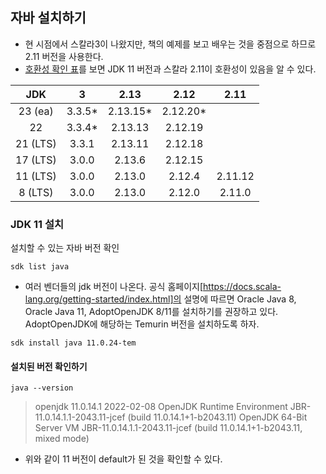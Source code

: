 ## 자바 설치하기
- 현 시점에서 스칼라3이 나왔지만, 책의 예제를 보고 배우는 것을 중점으로 하므로 2.11 버전을 사용한다.
- [호환성 확인 표](https://docs.scala-lang.org/overviews/jdk-compatibility/overview.html)를 보면 JDK 11 버전과 스칼라 2.11이 호환성이 있음을 알 수 있다.

<table>
  <thead>
    <tr>
      <th style="text-align: center">JDK</th>
      <th style="text-align: center">3</th>
      <th style="text-align: center">2.13</th>
      <th style="text-align: center">2.12</th>
      <th style="text-align: center">2.11</th>
    </tr>
  </thead>
  <tbody>
    <tr>
      <td style="text-align: center">23 (ea)</td>
      <td style="text-align: center">3.3.5*</td>
      <td style="text-align: center">2.13.15*</td>
      <td style="text-align: center">2.12.20*</td>
      <td style="text-align: center">&nbsp;</td>
    </tr>
    <tr>
      <td style="text-align: center">22</td>
      <td style="text-align: center">3.3.4*</td>
      <td style="text-align: center">2.13.13</td>
      <td style="text-align: center">2.12.19</td>
      <td style="text-align: center">&nbsp;</td>
    </tr>
    <tr>
      <td style="text-align: center">21 (LTS)</td>
      <td style="text-align: center">3.3.1</td>
      <td style="text-align: center">2.13.11</td>
      <td style="text-align: center">2.12.18</td>
      <td style="text-align: center">&nbsp;</td>
    </tr>
    <tr>
      <td style="text-align: center">17 (LTS)</td>
      <td style="text-align: center">3.0.0</td>
      <td style="text-align: center">2.13.6</td>
      <td style="text-align: center">2.12.15</td>
      <td style="text-align: center">&nbsp;</td>
    </tr>
    <tr>
      <td style="text-align: center">11 (LTS)</td>
      <td style="text-align: center">3.0.0</td>
      <td style="text-align: center">2.13.0</td>
      <td style="text-align: center">2.12.4</td>
      <td style="text-align: center">2.11.12</td>
    </tr>
    <tr>
      <td style="text-align: center">8 (LTS)</td>
      <td style="text-align: center">3.0.0</td>
      <td style="text-align: center">2.13.0</td>
      <td style="text-align: center">2.12.0</td>
      <td style="text-align: center">2.11.0</td>
    </tr>
  </tbody>
</table>

### JDK 11 설치
설치할 수 있는 자바 버전 확인
```
sdk list java
```
- 여러 벤더들의 jdk 버전이 나온다. 공식 홈페이지[https://docs.scala-lang.org/getting-started/index.html]의 설명에 따르면 Oracle Java 8, Oracle Java 11, AdoptOpenJDK 8/11를 설치하기를 권장하고 있다. AdoptOpenJDK에 해당하는 Temurin 버전을 설치하도록 하자.
```
sdk install java 11.0.24-tem
```

#### 설치된 버전 확인하기
```
java --version
```
> openjdk 11.0.14.1 2022-02-08
> OpenJDK Runtime Environment JBR-11.0.14.1.1-2043.11-jcef (build 11.0.14.1+1-b2043.11)
> OpenJDK 64-Bit Server VM JBR-11.0.14.1.1-2043.11-jcef (build 11.0.14.1+1-b2043.11, mixed mode)
- 위와 같이 11 버전이 default가 된 것을 확인할 수 있다. 
